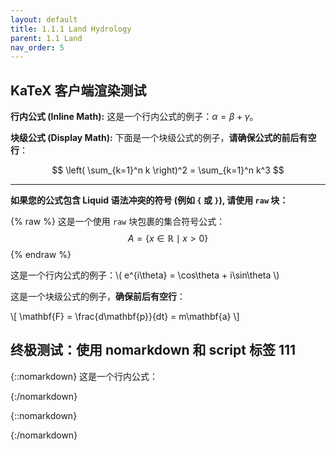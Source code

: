 ```yaml
---
layout: default
title: 1.1.1 Land Hydrology
parent: 1.1 Land  
nav_order: 5 
---
```

<!-- <div class="justify-text" markdown="1">

## 1.1.1 Land Hydrology
In each grid cell, the hydrology module calculates throughfall, canopy interception, evapotranspiration, infiltration, percolation, and recharge vertically, while in the horizontal direction, it simulates surface runoff, interflow, and groundwater discharge as three hydrological pathways toward receiving waters (Figure 2a). Precipitation and air temperature are the essential external driving functions for the model. Precipitation falls to an interception storage or the soil surface, depending on the maximum storage capacity of each canopy and current status of the canopy water content (Samaniego et al., 2010). Evapotranspiration occurs in the canopy and the top two soil layers. The model calculates it based on potential evapotranspiration which depends on air temperature, seasonal adjustment, and land use type (Lindström et al., 2010). The conceptualization of infiltration process references the variable infiltration capacity method (Wood et al., 1992). It assumes a sub-grid variability of soil property and vegetation cover, resulting in different infiltration capacities across a grid cell (Figure 2 b). The basic equation of infiltration within a grid cell at a given time is: 

</div> -->


## KaTeX 客户端渲染测试

**行内公式 (Inline Math):**
这是一个行内公式的例子：$\alpha = \beta + \gamma$。

**块级公式 (Display Math):**
下面是一个块级公式的例子，**请确保公式的前后有空行**：

$$
\left( \sum_{k=1}^n k \right)^2 = \sum_{k=1}^n k^3
$$

---

**如果您的公式包含 Liquid 语法冲突的符号 (例如 `{` 或 `}`), 请使用 `raw` 块：**

{% raw %}
这是一个使用 `raw` 块包裹的集合符号公式：
$$
A = \{ x \in \mathbb{R} \mid x > 0 \}
$$
{% endraw %}


这是一个行内公式的例子：\\( e^{i\theta} = \cos\theta + i\sin\theta \\)

这是一个块级公式的例子，**确保前后有空行**：

\\[
\mathbf{F} = \frac{d\mathbf{p}}{dt} = m\mathbf{a}
\\]

## 终极测试：使用 nomarkdown 和 script 标签 111

{::nomarkdown}
这是一个行内公式：
<script type="math/tex">E=mc^2</script>
{:/nomarkdown}

{::nomarkdown}
<script type="math/tex; mode=display">
  \frac{1}{2\pi i} \oint_\gamma \frac{f(z)}{z-z_0} dz = f(z_0)
</script>
{:/nomarkdown}




